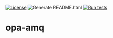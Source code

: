 [![License](https://img.shields.io/hexpm/l/plug.svg?maxAge=2592000)]()
![Generate README.html](https://github.com/garethahealy/opa-amq/workflows/Generate%20README.html/badge.svg)
[![Run tests](https://github.com/garethahealy/opa-amq/actions/workflows/tests.yaml/badge.svg)](https://github.com/garethahealy/opa-amq/actions/workflows/tests.yaml)

# opa-amq
